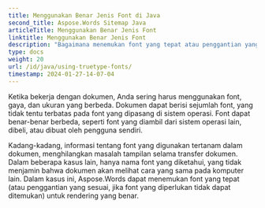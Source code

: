 ```yaml
---
title: Menggunakan Benar Jenis Font di Java
second_title: Aspose.Words Sitemap Java
articleTitle: Menggunakan Benar Jenis Font
linktitle: Menggunakan Benar Jenis Font
description: "Bagaimana menemukan font yang tepat atau penggantian yang sesuai, jika font yang diperlukan tidak dapat ditemukan, untuk rendering yang benar menggunakan Aspose.Words Sitemap JavaSitemap"
type: docs
weight: 20
url: /id/java/using-truetype-fonts/
timestamp: 2024-01-27-14-07-04
---
```


Ketika bekerja dengan dokumen, Anda sering harus menggunakan font, gaya, dan ukuran yang berbeda. Dokumen dapat berisi sejumlah font, yang tidak tentu terbatas pada font yang dipasang di sistem operasi. Font dapat benar-benar berbeda, seperti font yang diambil dari sistem operasi lain, dibeli, atau dibuat oleh pengguna sendiri.

Kadang-kadang, informasi tentang font yang digunakan tertanam dalam dokumen, menghilangkan masalah tampilan selama transfer dokumen. Dalam beberapa kasus lain, hanya nama font yang diketahui, yang tidak menjamin bahwa dokumen akan melihat cara yang sama pada komputer lain. Dalam kasus ini, Aspose.Words dapat menemukan font yang tepat (atau penggantian yang sesuai, jika font yang diperlukan tidak dapat ditemukan) untuk rendering yang benar.
